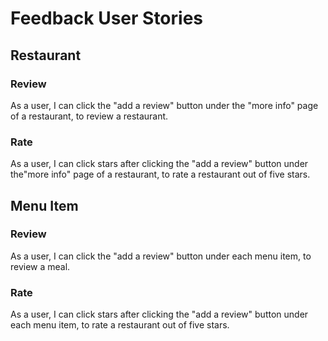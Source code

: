 # Feedback User Stories

## Restaurant

### Review

As a user, I can click the "add a review" button under the "more info" page of a restaurant, to review a restaurant.

### Rate

As a user, I can click stars after clicking the "add a review" button under the"more info" page of a restaurant, to rate a restaurant out of five stars.

## Menu Item

### Review

As a user, I can click the "add a review" button under each menu item, to review a meal.

### Rate

As a user, I can click stars after clicking the "add a review" button under each menu item, to rate a restaurant out of five stars.
